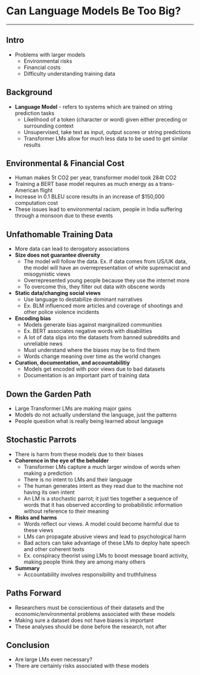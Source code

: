 # Can Language Models Be Too Big?
---
## Intro
* Problems with larger models
    * Environmental risks
    * Financial costs
    * Difficulty understanding training data

## Background
* __Language Model__ - refers to systems which are trained on string prediction tasks
    * Likelihood of a token (character or word) given either preceding or surrounding context
    * Unsupervised, take text as input, output scores or string predictions
    * Transformer LMs allow for much less data to be used to get similar results

## Environmental & Financial Cost
* Human makes 5t CO2 per year, transformer model took 284t CO2
* Training a BERT base model requires as much energy as a trans-American flight
* Increase in 0.1 BLEU score results in an increase of $150,000 computation cost
* These issues lead to environmental racism, people in India suffering through a monsoon due to these events

## Unfathomable Training Data
* More data can lead to derogatory associations
* __Size does not guarantee diversity__
    * The model will follow the data. Ex. if data comes from US/UK data, the model will have an overrepresentation of white supremacist and misogynistic views
    * Overrepresented young people because they use the internet more
    * To overcome this, they filter out data with obscene words
* __Static data/changing social views__
    * Use language to destabilize dominant narratives
    * Ex. BLM influenced more articles and coverage of shootings and other police violence incidents
* __Encoding bias__
    * Models generate bias against marginalized communities
    * Ex. BERT associates negative words with disabilities
    * A lot of data slips into the datasets from banned subreddits and unreliable news
    * Must understand where the biases may be to find them
    * Words change meaning over time as the world changes
* __Curation, documentation, and accountabilitiy__
    * Models get encoded with poor views due to bad datasets
    * Documentation is an important part of training data

## Down the Garden Path
* Large Transformer LMs are making major gains
* Models do not actually understand the language, just the patterns
* People question what is really being learned about language

## Stochastic Parrots
* There is harm from these models due to their biases
* __Coherence in the eye of the beholder__
    * Transformer LMs capture a much larger window of words when making a prediction
    * There is no intent to LMs and their language
    * The human generates intent as they read due to the machine not having its own intent
    * An LM is a stochastic parrot; it just ties together a sequence of words that it has observed according to probabilistic information without reference to their meaning
* __Risks and harms__
    * Words reflect our views. A model could become harmful due to these views
    * LMs can propagate abusive views and lead to psychological harm
    * Bad actors can take advantage of these LMs to deploy hate speech and other coherent texts
    * Ex. conspiracy theorist using LMs to boost message board activity, making people think they are among many others
* __Summary__
    * Accountability involves responsibility and truthfulness

## Paths Forward
* Researchers must be conscientious of their datasets and the economic/environmental problems associated with these models
* Making sure a dataset does not have biases is important
* These analyses should be done before the research, not after

## Conclusion
* Are large LMs even necessary?
* There are certainly risks associated with these models


